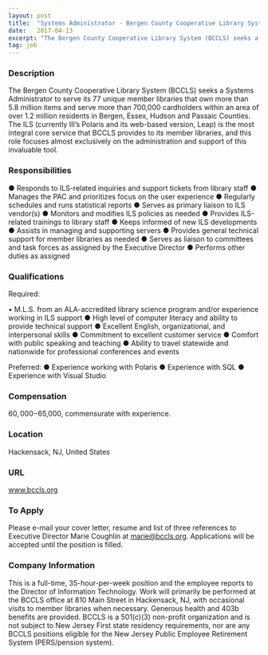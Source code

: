 ```yaml
---
layout: post
title:  "Systems Administrator - Bergen County Cooperative Library System (BCCLS)"
date:   2017-04-13
excerpt: "The Bergen County Cooperative Library System (BCCLS) seeks a Systems Administrator to serve its 77 unique member libraries that own more than 5.8 million items and serve more than 700,000 cardholders within an area of over 1.2 million residents in Bergen, Essex, Hudson and Passaic Counties. The ILS (currently III’s..."
tag: job
---
```


### Description   

The Bergen County Cooperative Library System (BCCLS) seeks a Systems Administrator to serve its 77 unique member libraries that own more than 5.8 million items and serve more than 700,000 cardholders within an area of over 1.2 million residents in Bergen, Essex, Hudson and Passaic Counties. The ILS (currently III’s Polaris and its web-based version, Leap) is the most integral core service that BCCLS provides to its member libraries, and this role focuses almost exclusively on the administration and support of this invaluable tool.


### Responsibilities   

●	Responds to ILS-related inquiries and support tickets from library staff
●	Manages the PAC and prioritizes focus on the user experience
●	Regularly schedules and runs statistical reports
●	Serves as primary liaison to ILS vendor(s)
●	Monitors and modifies ILS policies as needed
●	Provides ILS-related trainings to library staff
●	Keeps informed of new ILS developments
●	Assists in managing and supporting servers
●	Provides general technical support for member libraries as needed
●	Serves as liaison to committees and task forces as assigned by the Executive Director
●	Performs other duties as assigned



### Qualifications   

Required:

• 	M.L.S. from an ALA-accredited library science program and/or experience working in ILS support
●	High level of computer literacy and ability to provide technical support
●	Excellent English, organizational, and interpersonal skills
●	Commitment to excellent customer service
●	Comfort with public speaking and teaching
●	Ability to travel statewide and nationwide for professional conferences and events

Preferred:
●	Experience working with Polaris
●	Experience with SQL
●	Experience with Visual Studio



### Compensation   

$60,000-$65,000, commensurate with experience.


### Location   

Hackensack, NJ, United States


### URL   

www.bccls.org

### To Apply   

Please e-mail your cover letter, resume and list of three references to Executive Director Marie Coughlin at marie@bccls.org. Applications will be accepted until the position is filled. 


### Company Information   

This is a full-time, 35-hour-per-week position and the employee reports to the Director of Information Technology. Work will primarily be performed at the BCCLS office at 810 Main Street in Hackensack, NJ, with occasional visits to member libraries when necessary. Generous health and 403b benefits are provided. BCCLS is a 501(c)(3) non-profit organization and is not subject to New Jersey First state residency requirements, nor are any BCCLS positions eligible for the New Jersey Public Employee Retirement System (PERS/pension system).



